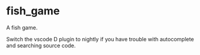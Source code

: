 # fish_game
 A fish game.

Switch the vscode D plugin to nightly if you have trouble with autocomplete and searching source code.
